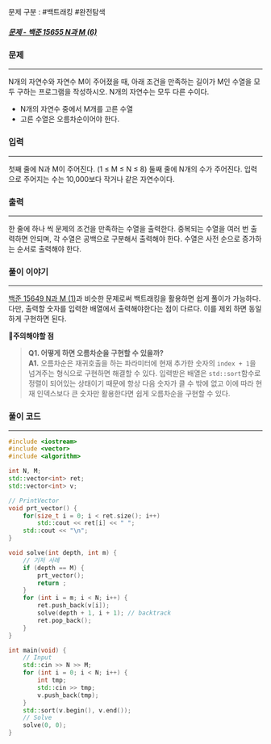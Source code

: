 문제 구분 : #백트래킹 #완전탐색
##### [문제 - 백준 15655 N과 M (6)](https://www.acmicpc.net/problem/15655)

### 문제
<hr>

N개의 자연수와 자연수 M이 주어졌을 때, 아래 조건을 만족하는 길이가 M인 수열을 모두 구하는 프로그램을 작성하시오. N개의 자연수는 모두 다른 수이다.
 - N개의 자연수 중에서 M개를 고른 수열
 - 고른 수열은 오름차순이어야 한다.

### 입력
<hr>

첫째 줄에 N과 M이 주어진다. (1 ≤ M ≤ N ≤ 8)
둘째 줄에 N개의 수가 주어진다. 입력으로 주어지는 수는 10,000보다 작거나 같은 자연수이다.
### 출력
<hr>

한 줄에 하나 씩 문제의 조건을 만족하는 수열을 출력한다. 중복되는 수열을 여러 번 출력하면 안되며, 각 수열은 공백으로 구분해서 출력해야 한다. 수열은 사전 순으로 증가하는 순서로 출력해야 한다.
### 풀이 이야기
<hr>

[백준 15649 N과 M (1)](./백준%2015649%20N과%20M%20(1).md)과 비슷한 문제로써 백트래킹을 활용하면 쉽게 풀이가 가능하다. 다만, 출력할 숫자를 입력한 배열에서 출력해야한다는 점이 다르다. 이를 제외 하면 동일하게 구현하면 된다.

🚨**주의해야할 점**
>**Q1. 어떻게 하면 오름차순을 구현할 수 있을까?**  
>**A1.** 오름차순은 재귀호출을 하는 파라미터에 현재 추가한 숫자의 `index + 1`을 넘겨주는 형식으로 구현하면 해결할 수 있다. 입력받은 배열은 `std::sort`함수로 정렬이 되어있는 상태이기 때문에 항상 다음 숫자가 클 수 밖에 없고 이에 따라 현재 인덱스보다 큰 숫자만 활용한다면 쉽게 오름차순을 구현할 수 있다.
### 풀이 코드
<hr>

``` c++
#include <iostream>
#include <vector>
#include <algorithm>

int N, M;
std::vector<int> ret;
std::vector<int> v;

// PrintVector
void prt_vector() {
	for(size_t i = 0; i < ret.size(); i++)
		std::cout << ret[i] << " ";
	std::cout << "\n";
}

void solve(int depth, int m) {
	// 기저 사례
	if (depth == M) {
		prt_vector();
		return ;
	}
	for (int i = m; i < N; i++) {
		ret.push_back(v[i]);
		solve(depth + 1, i + 1); // backtrack
		ret.pop_back();
	}
}

int main(void) {
	// Input
	std::cin >> N >> M;
	for (int i = 0; i < N; i++) {
		int tmp;
		std::cin >> tmp;
		v.push_back(tmp);
	}
	std::sort(v.begin(), v.end());
	// Solve
	solve(0, 0);
}
```


